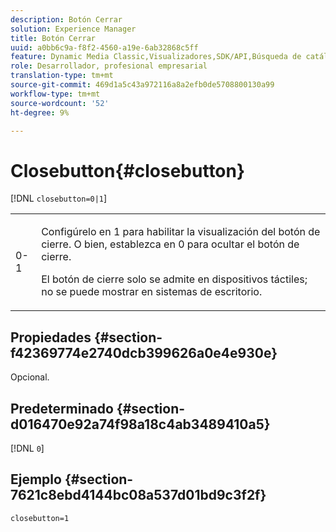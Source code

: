 ```yaml
---
description: Botón Cerrar
solution: Experience Manager
title: Botón Cerrar
uuid: a0bb6c9a-f8f2-4560-a19e-6ab32868c5ff
feature: Dynamic Media Classic,Visualizadores,SDK/API,Búsqueda de catálogos electrónicos
role: Desarrollador, profesional empresarial
translation-type: tm+mt
source-git-commit: 469d1a5c43a972116a8a2efb0de5708800130a99
workflow-type: tm+mt
source-wordcount: '52'
ht-degree: 9%

---
```



# Closebutton{#closebutton}

[!DNL `closebutton=0|1`]

<table id="table_9B98C97485DD4DEB8A6ECBCE8DF6B886"> 
 <tbody> 
  <tr> 
   <td colname="col1"> <p> <span class="codeph"> 0-1  </span> </p> </td> 
   <td colname="col2"> <p>Configúrelo en <span class="codeph"> 1 </span> para habilitar la visualización del botón de cierre. O bien, establezca en <span class="codeph"> 0 </span> para ocultar el botón de cierre. </p> <p>El botón de cierre solo se admite en dispositivos táctiles; no se puede mostrar en sistemas de escritorio. </p> </td> 
  </tr> 
 </tbody> 
</table>

## Propiedades {#section-f42369774e2740dcb399626a0e4e930e}

Opcional.

## Predeterminado {#section-d016470e92a74f98a18c4ab3489410a5}

[!DNL `0`]

## Ejemplo {#section-7621c8ebd4144bc08a537d01bd9c3f2f}

```
closebutton=1
```

